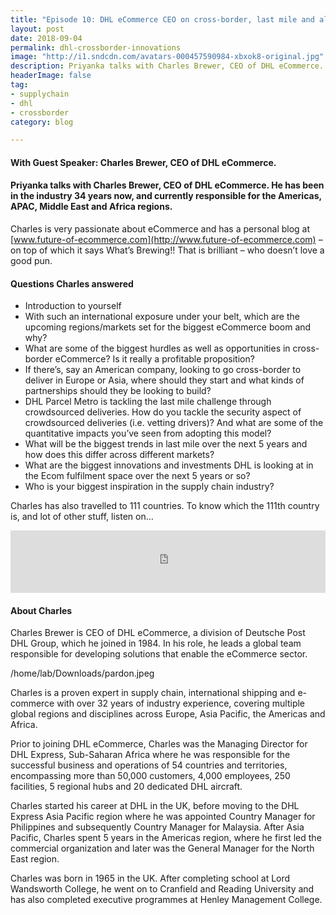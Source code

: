 ```yaml
---
title: "Episode 10: DHL eCommerce CEO on cross-border, last mile and all things eCom"
layout: post
date: 2018-09-04
permalink: dhl-crossborder-innovations
image: "http://i1.sndcdn.com/avatars-000457590984-xbxok8-original.jpg"
description: Priyanka talks with Charles Brewer, CEO of DHL eCommerce. He has been in the industry 34 years now, and currently responsible for the Americas, APAC, Middle East and Africa regions.
headerImage: false
tag:
- supplychain
- dhl
- crossborder
category: blog

---
```

#### With Guest Speaker:  Charles Brewer, CEO of DHL eCommerce. 
#### Priyanka talks with Charles Brewer, CEO of DHL eCommerce. He has been in the industry 34 years now, and currently responsible for the Americas, APAC, Middle East and Africa regions.

Charles is very passionate about eCommerce and has a personal blog at [www.future-of-ecommerce.com](http://www.future-of-ecommerce.com) – on top of which it says What’s Brewing!! That is brilliant – who doesn’t love a good pun. 


#### Questions Charles answered
 
- Introduction to yourself 
- With such an international exposure under your belt, which are the upcoming regions/markets set for the biggest eCommerce boom and why?
- What are some of the biggest hurdles as well as opportunities in cross-border eCommerce? Is it really a profitable proposition?
- If there’s, say an American company, looking to go cross-border to deliver in Europe or Asia, where should they start and what kinds of partnerships should they be looking to build? 
- DHL Parcel Metro is tackling the last mile challenge through crowdsourced deliveries. How do you tackle the security aspect of crowdsourced deliveries (i.e. vetting drivers)? And what are some of the quantitative impacts you’ve seen from adopting this model?
- What will be the biggest trends in last mile over the next 5 years and how does this differ across different markets?
- What are the biggest innovations and investments DHL is looking at in the Ecom fulfilment space over the next 5 years or so?
- Who is your biggest inspiration in the supply chain industry?




Charles has also travelled to 111 countries. To know which the 111th country is, and lot of other stuff, listen on…



<iframe src="https://publisher.podtrac.com/player/MTE0ODIy0/MTA1" width="100%" height="100" scrolling="no" frameborder="no"></iframe>





#### About Charles

Charles Brewer is CEO of DHL eCommerce, a division of Deutsche Post DHL Group, which he joined in 1984. In his role, he leads a global team responsible for developing solutions that enable the eCommerce sector.

/home/lab/Downloads/pardon.jpeg


Charles is a proven expert in supply chain, international shipping and e-commerce with over 32 years of industry experience, covering multiple global regions and disciplines across Europe, Asia Pacific, the Americas and Africa. 

Prior to joining DHL eCommerce, Charles was the Managing Director for DHL Express, Sub-Saharan Africa where he was responsible for the successful business and operations of 54 countries and territories, encompassing more than 50,000 customers, 4,000 employees, 250 facilities, 5 regional hubs and 20 dedicated DHL aircraft. 

Charles started his career at DHL in the UK, before moving to the DHL Express Asia Pacific region where he was appointed Country Manager for Philippines and subsequently Country Manager for Malaysia. After Asia Pacific, Charles spent 5 years in the Americas region, where he first led the commercial organization and later was the General Manager for the North East region.

Charles was born in 1965 in the UK. After completing school at Lord Wandsworth College, he went on to Cranfield and Reading University and has also completed executive programmes at Henley Management College. 
